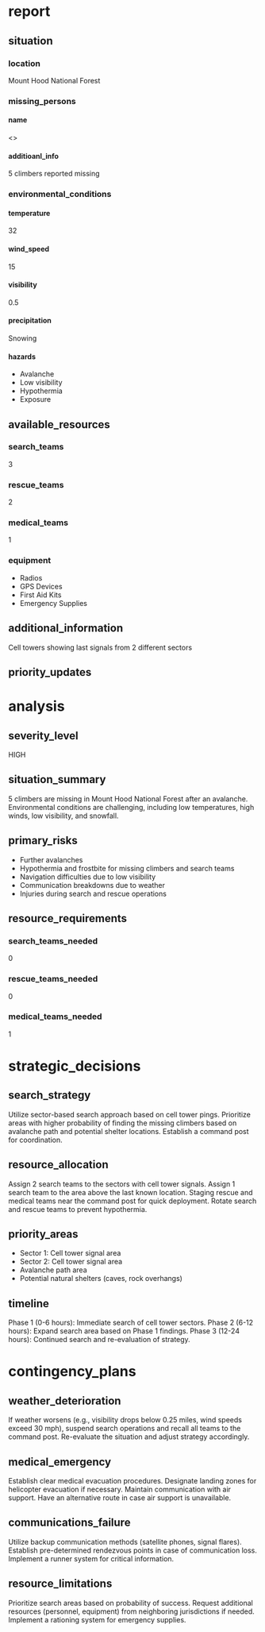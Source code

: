 # report
## situation
### location
Mount Hood National Forest
### missing_persons
#### name
<>
#### additioanl_info
5 climbers reported missing
### environmental_conditions
#### temperature
32
#### wind_speed
15
#### visibility
0.5
#### precipitation
Snowing
#### hazards
- Avalanche
- Low visibility
- Hypothermia
- Exposure
## available_resources
### search_teams
3
### rescue_teams
2
### medical_teams
1
### equipment
- Radios
- GPS Devices
- First Aid Kits
- Emergency Supplies
## additional_information
Cell towers showing last signals from 2 different sectors
## priority_updates
# analysis
## severity_level
HIGH
## situation_summary
5 climbers are missing in Mount Hood National Forest after an avalanche. Environmental conditions are challenging, including low temperatures, high winds, low visibility, and snowfall.
## primary_risks
- Further avalanches
- Hypothermia and frostbite for missing climbers and search teams
- Navigation difficulties due to low visibility
- Communication breakdowns due to weather
- Injuries during search and rescue operations
## resource_requirements
### search_teams_needed
0
### rescue_teams_needed
0
### medical_teams_needed
1
# strategic_decisions
## search_strategy
Utilize sector-based search approach based on cell tower pings. Prioritize areas with higher probability of finding the missing climbers based on avalanche path and potential shelter locations. Establish a command post for coordination.
## resource_allocation
Assign 2 search teams to the sectors with cell tower signals. Assign 1 search team to the area above the last known location. Staging rescue and medical teams near the command post for quick deployment. Rotate search and rescue teams to prevent hypothermia. 
## priority_areas
- Sector 1: Cell tower signal area
- Sector 2: Cell tower signal area
- Avalanche path area
- Potential natural shelters (caves, rock overhangs)
## timeline
Phase 1 (0-6 hours): Immediate search of cell tower sectors. Phase 2 (6-12 hours): Expand search area based on Phase 1 findings. Phase 3 (12-24 hours): Continued search and re-evaluation of strategy.
# contingency_plans
## weather_deterioration
If weather worsens (e.g., visibility drops below 0.25 miles, wind speeds exceed 30 mph), suspend search operations and recall all teams to the command post. Re-evaluate the situation and adjust strategy accordingly.
## medical_emergency
Establish clear medical evacuation procedures. Designate landing zones for helicopter evacuation if necessary. Maintain communication with air support. Have an alternative route in case air support is unavailable.
## communications_failure
Utilize backup communication methods (satellite phones, signal flares). Establish pre-determined rendezvous points in case of communication loss. Implement a runner system for critical information.
## resource_limitations
Prioritize search areas based on probability of success. Request additional resources (personnel, equipment) from neighboring jurisdictions if needed. Implement a rationing system for emergency supplies.
